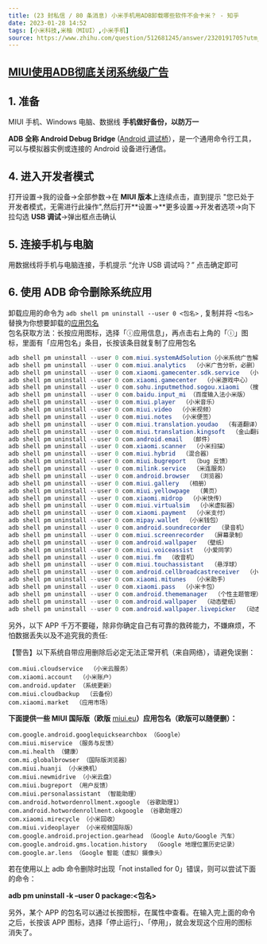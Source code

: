 ```yaml
---
title: (23 封私信 / 80 条消息) 小米手机用ADB卸载哪些软件不会卡米？ - 知乎  
date: 2023-01-28 14:52  
tags: [小米科技,米柚（MIUI）,小米手机]  
source: https://www.zhihu.com/question/512681245/answer/2320191705?utm_campaign=&utm_medium=social&utm_oi=1270684969300271104&~  
---
```


## **[MIUI使用ADB彻底关闭系统级广告]**

## 1. 准备

MIUI 手机、Windows 电脑、数据线
**手机做好备份，以防万一**

**ADB 全称 Android Debug Bridge** ([Android 调试桥]），是一个通用命令行工具，可以与模拟器实例或连接的 Android 设备进行通信。

## 4. 进入开发者模式

打开设置→我的设备→全部参数→在 **MIUI 版本**上连续点击，直到提示 "您已处于开发者模式，无需进行此操作",然后打开**设置→**更多设置→开发者选项→向下拉勾选 **USB 调试**→弹出框点击确认

## 5. 连接手机与电脑

用数据线将手机与电脑连接，手机提示 “允许 USB 调试吗？” 点击确定即可

## 6. 使用 ADB 命令删除系统应用

卸载应用的命令为 `adb shell pm uninstall --user 0 <包名>` , 复制并将 `<包名>` 替换为你想要卸载的[应用包名]  
包名获取方法：长按应用图标，选择「ⓘ应用信息」，再点击右上角的「ⓘ」图标，里面有「应用包名」条目，长按该条目就复制了应用包名

```powershell
adb shell pm uninstall --user 0 com.miui.systemAdSolution（小米系统广告解决方案，必删）
adb shell pm uninstall --user 0 com.miui.analytics  （小米广告分析，必删）
adb shell pm uninstall --user 0 com.xiaomi.gamecenter.sdk.service  （小米游戏中心服务）
adb shell pm uninstall --user 0 com.xiaomi.gamecenter  （小米游戏中心）
adb shell pm uninstall --user 0 com.sohu.inputmethod.sogou.xiaomi  （搜狗输入法）
adb shell pm uninstall --user 0 com.baidu.input_mi （百度输入法小米版）
adb shell pm uninstall --user 0 com.miui.player  （小米音乐）
adb shell pm uninstall --user 0 com.miui.video  （小米视频）
adb shell pm uninstall --user 0 com.miui.notes  （小米便签）
adb shell pm uninstall --user 0 com.miui.translation.youdao  （有道翻译）
adb shell pm uninstall --user 0 com.miui.translation.kingsoft  （金山翻译）
adb shell pm uninstall --user 0 com.android.email  （邮件）
adb shell pm uninstall --user 0 com.xiaomi.scanner  （小米扫描）
adb shell pm uninstall --user 0 com.miui.hybrid  （混合器）
adb shell pm uninstall --user 0 com.miui.bugreport  （bug 反馈）
adb shell pm uninstall --user 0 com.milink.service  （米连服务）
adb shell pm uninstall --user 0 com.android.browser  （浏览器）
adb shell pm uninstall --user 0 com.miui.gallery  （相册）
adb shell pm uninstall --user 0 com.miui.yellowpage  （黄页）
adb shell pm uninstall --user 0 com.xiaomi.midrop  （小米快传）
adb shell pm uninstall --user 0 com.miui.virtualsim  （小米虚拟器）
adb shell pm uninstall --user 0 com.xiaomi.payment  （小米支付）
adb shell pm uninstall --user 0 com.mipay.wallet  （小米钱包）
adb shell pm uninstall --user 0 com.android.soundrecorder  （录音机）
adb shell pm uninstall --user 0 com.miui.screenrecorder  （屏幕录制）
adb shell pm uninstall --user 0 com.android.wallpaper  （壁纸）
adb shell pm uninstall --user 0 com.miui.voiceassist  （小爱同学）
adb shell pm uninstall --user 0 com.miui.fm  （收音机）
adb shell pm uninstall --user 0 com.miui.touchassistant  （悬浮球）
adb shell pm uninstall --user 0 com.android.cellbroadcastreceiver  （小米广播）
adb shell pm uninstall --user 0 com.xiaomi.mitunes  （小米助手）
adb shell pm uninstall --user 0 com.xiaomi.pass  （小米卡包）
adb shell pm uninstall --user 0 com.android.thememanager  （个性主题管理）
adb shell pm uninstall --user 0 com.android.wallpaper  （动态壁纸）
adb shell pm uninstall --user 0 com.android.wallpaper.livepicker  （动态壁纸获取）
```

另外，以下 APP 千万不要碰，除非你确定自己有可靠的救砖能力，不嫌麻烦，不怕数据丢失以及不追究我的责任:

【警告】以下系统自带应用删除后必定无法正常开机（来自网络），请避免误删：

```
com.miui.cloudservice  （小米云服务）
com.xiaomi.account  （小米账户）
com.android.updater （系统更新）
com.miui.cloudbackup  （云备份）
com.xiaomi.market  （应用市场）
```

**下面提供一些 MIUI 国际版（欧版** [miui.eu]**）应用包名（欧版可以随便删）：**

```
com.google.android.googlequicksearchbox （Google）
com.miui.miservice （服务与反馈）
com.mi.health （健康）
com.mi.globalbrowser （国际版浏览器）
com.miui.huanji （小米换机）
com.miui.newmidrive （小米云盘）
com.miui.bugreport （用户反馈）
com.miui.personalassistant （智能助理）
com.android.hotwordenrollment.xgoogle （谷歌助理1）
com.android.hotwordenrollment.okgoogle （谷歌助理2）
com.xiaomi.mirecycle （小米回收）
com.miui.videoplayer （小米视频国际版）
com.google.android.projection.gearhead （Google Auto/Google 汽车）
com.google.android.gms.location.history  （Google 地理位置历史记录）
com.google.ar.lens （Google 智能（虚拟）摄像头）
```

若在使用以上 adb 命令删除时出现「not installed for 0」错误，则可以尝试下面的命令：

**adb pm uninstall -k –user 0 package:<包名>**

另外，某个 APP 的包名可以通过长按图标，在属性中查看。在输入完上面的命令之后，长按该 APP 图标，选择「停止运行」、「停用」，就会发现这个应用的图标消失了。

[fig1]: https://pic1.zhimg.com/50/v2-80a4ff7ffd9413a88530d612ae002320_720w.jpg?source=1940ef5c
[MIUI使用ADB彻底关闭系统级广告]: https://link.zhihu.com/?target=https%3A//blog.tomys.top/2021-08/miui_ad/
[Android 调试桥]: https://link.zhihu.com/?target=https%3A//developer.android.com/studio/command-line/adb%3Fhl%3Dzh-cn
[MiFlash]: https://link.zhihu.com/?target=https%3A//www.xiaomiflash.com/
[应用包名]: https://www.zhihu.com/search?q=%E5%BA%94%E7%94%A8%E5%8C%85%E5%90%8D&search_source=Entity&hybrid_search_source=Entity&hybrid_search_extra=%7B%22sourceType%22%3A%22answer%22%2C%22sourceId%22%3A2320191705%7D
[云服务]: https://www.zhihu.com/search?q=%E4%BA%91%E6%9C%8D%E5%8A%A1&search_source=Entity&hybrid_search_source=Entity&hybrid_search_extra=%7B%22sourceType%22%3A%22answer%22%2C%22sourceId%22%3A2320191705%7D
[云备份]: https://www.zhihu.com/search?q=%E4%BA%91%E5%A4%87%E4%BB%BD&search_source=Entity&hybrid_search_source=Entity&hybrid_search_extra=%7B%22sourceType%22%3A%22answer%22%2C%22sourceId%22%3A2320191705%7D
[miui.eu]: https://link.zhihu.com/?target=https%3A//xiaomi.eu/
[CC BY-NC-SA 4.0 协议]: https://link.zhihu.com/?target=https%3A//creativecommons.org/licenses/by-nc-sa/4.0/
[https://blog.tomys.top/2021-08/miui\_ad/]: https://link.zhihu.com/?target=https%3A//blog.tomys.top/2021-08/miui_ad/
